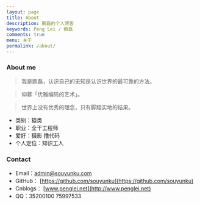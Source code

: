 ```yaml
---
layout: page
title: About
description: 鹏磊的个人博客
keywords: Peng Lei / 鹏磊
comments: true
menu: 关于
permalink: /about/
---
```


### About me

> 我是鹏磊，认识自己的无知是认识世界的最可靠的方法。

> 仰慕「优雅编码的艺术」。

> 世界上没有优秀的理念，只有脚踏实地的结果。

 - 类别：猿类 
 - 职业：全干工程师 
 - 爱好：摄影 撸代码  
 - 个人定位：知识工人
 
### Contact
 - Email：admin@souyunku.com
 - GitHub： [https://github.com/souyunku](https://github.com/souyunku)
 - Cnblogs： [www.penglei.net](http://www.penglei.net)
 - QQ：35200100 75997533




